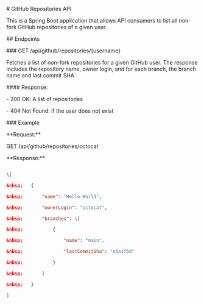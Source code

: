 \# GitHub Repositories API



This is a Spring Boot application that allows API consumers to list all non-fork GitHub repositories of a given user.



\## Endpoints



\### GET /api/github/repositories/{username}



Fetches a list of non-fork repositories for a given GitHub user. The response includes the repository name, owner login, and for each branch, the branch name and last commit SHA.



\#### Response:

\- 200 OK: A list of repositories

\- 404 Not Found: If the user does not exist



\### Example



\*\*Request:\*\*



GET /api/github/repositories/octocat



\*\*Response:\*\*



```json

\[

&nbsp;   {

&nbsp;       "name": "Hello-World",

&nbsp;       "ownerLogin": "octocat",

&nbsp;       "branches": \[

&nbsp;           {

&nbsp;               "name": "main",

&nbsp;               "lastCommitSha": "e5a1f5d"

&nbsp;           }

&nbsp;       ]

&nbsp;   }

]


